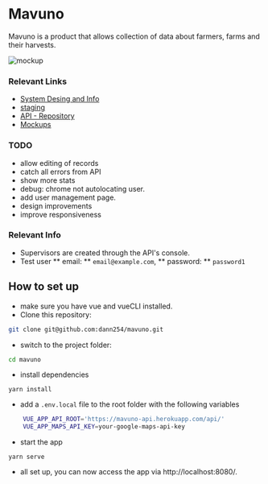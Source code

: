# Mavuno
Mavuno is a product that allows collection of data about farmers, farms and their harvests.

![mockup](../media/mockup.png?raw=true)

### Relevant Links
- [System Desing and Info](https://docs.google.com/document/d/1mjwjrpINQ02RuPj8goAUg_ooU3Ok7B5TNsP1-qg6Pl4/edit?usp=sharing)
- [staging](https://mavuno.herokuapp.com/farmers)
- [API - Repository](https://github.com/dann254/mavuno-api)
- [Mockups](https://www.figma.com/file/SWzhN3IY95nWmhwebeOwyg/Untitled?node-id=0%3A1)

### TODO
- allow editing of records
- catch all errors from API
- show more stats
- debug: chrome not autolocating user.
- add user management page.
- design improvements
- improve responsiveness

### Relevant Info
- Supervisors are created through the API's console.
- Test user ** email: ** `email@example.com`, ** password: ** `password1`


## How to set up
- make sure you have vue and vueCLI installed.
- Clone this repository:
```bash
git clone git@github.com:dann254/mavuno.git
```
- switch to the project folder:
```bash
cd mavuno
```
- install dependencies
```
yarn install
```
- add a `.env.local` file to the root folder with the following variables
```bash
    VUE_APP_API_ROOT='https://mavuno-api.herokuapp.com/api/'
    VUE_APP_MAPS_API_KEY=your-google-maps-api-key
```
- start the app
```
yarn serve
```
- all set up, you can now access the app via http://localhost:8080/.
